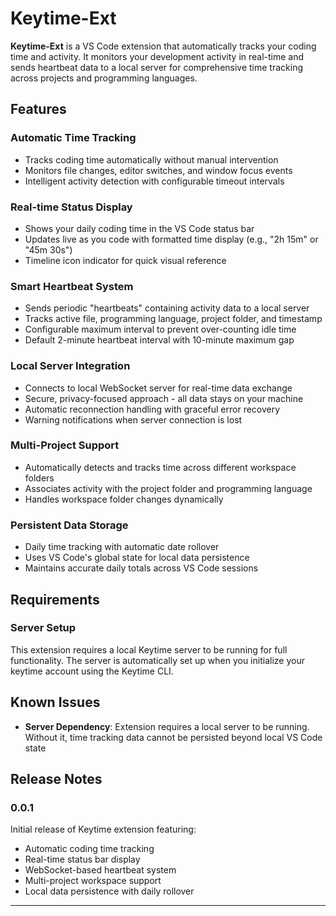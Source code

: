 # Keytime-Ext

**Keytime-Ext** is a VS Code extension that automatically tracks your coding time and activity. It monitors your development activity in real-time and sends heartbeat data to a local server for comprehensive time tracking across projects and programming languages.

## Features

### **Automatic Time Tracking**

- Tracks coding time automatically without manual intervention
- Monitors file changes, editor switches, and window focus events
- Intelligent activity detection with configurable timeout intervals

### **Real-time Status Display**

- Shows your daily coding time in the VS Code status bar
- Updates live as you code with formatted time display (e.g., "2h 15m" or "45m 30s")
- Timeline icon indicator for quick visual reference

### **Smart Heartbeat System**

- Sends periodic "heartbeats" containing activity data to a local server
- Tracks active file, programming language, project folder, and timestamp
- Configurable maximum interval to prevent over-counting idle time
- Default 2-minute heartbeat interval with 10-minute maximum gap

### **Local Server Integration**

- Connects to local WebSocket server for real-time data exchange
- Secure, privacy-focused approach - all data stays on your machine
- Automatic reconnection handling with graceful error recovery
- Warning notifications when server connection is lost

### **Multi-Project Support**

- Automatically detects and tracks time across different workspace folders
- Associates activity with the project folder and programming language
- Handles workspace folder changes dynamically

### **Persistent Data Storage**

- Daily time tracking with automatic date rollover
- Uses VS Code's global state for local data persistence
- Maintains accurate daily totals across VS Code sessions

## Requirements

### Server Setup

This extension requires a local Keytime server to be running for full functionality. The server is automatically set up when you initialize your keytime account using the Keytime CLI.

## Known Issues

- **Server Dependency**: Extension requires a local server to be running. Without it, time tracking data cannot be persisted beyond local VS Code state

## Release Notes

### 0.0.1

Initial release of Keytime extension featuring:

- Automatic coding time tracking
- Real-time status bar display
- WebSocket-based heartbeat system
- Multi-project workspace support
- Local data persistence with daily rollover

---

